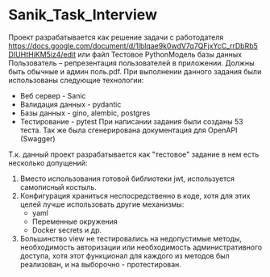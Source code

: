 # Sanik_Task_Interview
Проект разрабатывается как решение задачи с работодателя
https://docs.google.com/document/d/1lblqae9k0wdV7q7QFjxYcC_rrDbRb5DIUHtHiKM5iz4/edit
или файл Тестовое PythonМодель базы данных Пользователь – репрезентация пользователей в приложении. Должны быть обычные и админ поль.pdf.
При выполнении данного задания были использованы следующие технологии:
- Веб сервер        - Sanic
- Валидация данных  - pydantic
- Базы данных       - gino, alembic, postgres
- Тестирование      - pytest
При написании задания были созданы 53 теста.
Так же была сгенерирована документация для OpenAPI (Swagger)

Т.к. данный проект разрабатывается как "тестовое" задание в нем есть несколько допущений:
1. Вместо использования готовой библиотеки jwt, используется самописный костыль.
2. Конфигурация храниться неспосредственно в коде, хотя для этих целей лучше использовать другие механизмы:
    - yaml
    - Переменные окружения
    - Docker secrets
    и др.
3. Большинство view не тестировались на недопустимые методы, необходимость авторизации или необходимость административного доступа, хотя этот функционал для каждого из методов был реализован, и на выборочно - протестирован.

